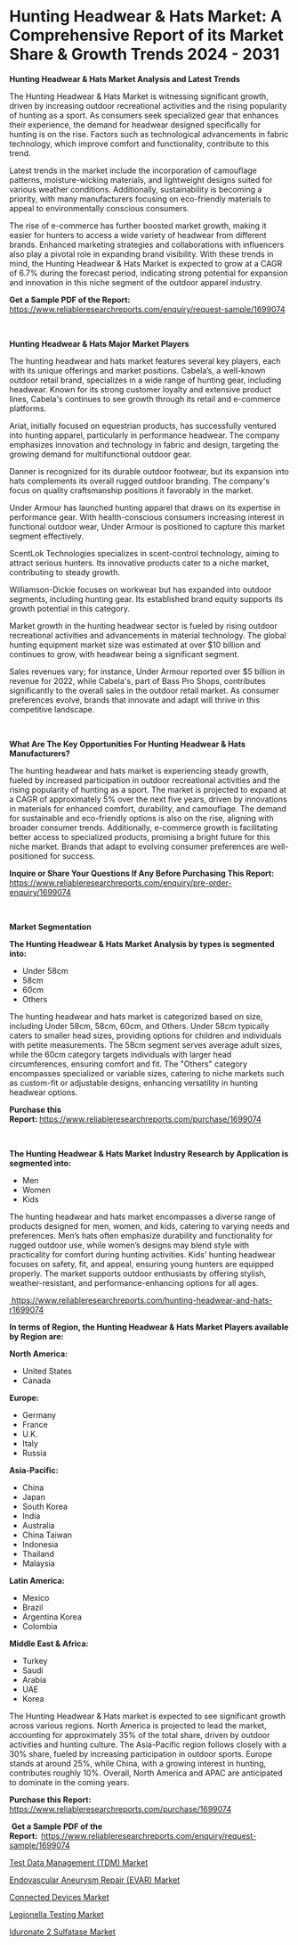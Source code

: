 <p><h1>Hunting Headwear & Hats Market: A Comprehensive Report of its Market Share & Growth Trends 2024 - 2031</h1></p><p><strong>Hunting Headwear & Hats Market Analysis and Latest Trends</strong></p>
<p><p>The Hunting Headwear & Hats Market is witnessing significant growth, driven by increasing outdoor recreational activities and the rising popularity of hunting as a sport. As consumers seek specialized gear that enhances their experience, the demand for headwear designed specifically for hunting is on the rise. Factors such as technological advancements in fabric technology, which improve comfort and functionality, contribute to this trend.</p><p>Latest trends in the market include the incorporation of camouflage patterns, moisture-wicking materials, and lightweight designs suited for various weather conditions. Additionally, sustainability is becoming a priority, with many manufacturers focusing on eco-friendly materials to appeal to environmentally conscious consumers.</p><p>The rise of e-commerce has further boosted market growth, making it easier for hunters to access a wide variety of headwear from different brands. Enhanced marketing strategies and collaborations with influencers also play a pivotal role in expanding brand visibility. With these trends in mind, the Hunting Headwear & Hats Market is expected to grow at a CAGR of 6.7% during the forecast period, indicating strong potential for expansion and innovation in this niche segment of the outdoor apparel industry.</p></p>
<p><strong>Get a Sample PDF of the Report:&nbsp;</strong> <a href="https://www.reliableresearchreports.com/enquiry/request-sample/1699074?utm_campaign=1605&utm_medium=2&utm_source=Github&utm_content=ia&utm_term=20102024&utm_id=hunting-headwear-hats">https://www.reliableresearchreports.com/enquiry/request-sample/1699074</a></p>
<p>&nbsp;</p>
<p><strong>Hunting Headwear & Hats Major Market Players</strong></p>
<p><p>The hunting headwear and hats market features several key players, each with its unique offerings and market positions. Cabela’s, a well-known outdoor retail brand, specializes in a wide range of hunting gear, including headwear. Known for its strong customer loyalty and extensive product lines, Cabela's continues to see growth through its retail and e-commerce platforms.</p><p>Ariat, initially focused on equestrian products, has successfully ventured into hunting apparel, particularly in performance headwear. The company emphasizes innovation and technology in fabric and design, targeting the growing demand for multifunctional outdoor gear. </p><p>Danner is recognized for its durable outdoor footwear, but its expansion into hats complements its overall rugged outdoor branding. The company's focus on quality craftsmanship positions it favorably in the market.</p><p>Under Armour has launched hunting apparel that draws on its expertise in performance gear. With health-conscious consumers increasing interest in functional outdoor wear, Under Armour is positioned to capture this market segment effectively.</p><p>ScentLok Technologies specializes in scent-control technology, aiming to attract serious hunters. Its innovative products cater to a niche market, contributing to steady growth.</p><p>Williamson-Dickie focuses on workwear but has expanded into outdoor segments, including hunting gear. Its established brand equity supports its growth potential in this category.</p><p>Market growth in the hunting headwear sector is fueled by rising outdoor recreational activities and advancements in material technology. The global hunting equipment market size was estimated at over $10 billion and continues to grow, with headwear being a significant segment.</p><p>Sales revenues vary; for instance, Under Armour reported over $5 billion in revenue for 2022, while Cabela's, part of Bass Pro Shops, contributes significantly to the overall sales in the outdoor retail market. As consumer preferences evolve, brands that innovate and adapt will thrive in this competitive landscape.</p></p>
<p>&nbsp;</p>
<p><strong>What Are The Key Opportunities For Hunting Headwear & Hats Manufacturers?</strong></p>
<p><p>The hunting headwear and hats market is experiencing steady growth, fueled by increased participation in outdoor recreational activities and the rising popularity of hunting as a sport. The market is projected to expand at a CAGR of approximately 5% over the next five years, driven by innovations in materials for enhanced comfort, durability, and camouflage. The demand for sustainable and eco-friendly options is also on the rise, aligning with broader consumer trends. Additionally, e-commerce growth is facilitating better access to specialized products, promising a bright future for this niche market. Brands that adapt to evolving consumer preferences are well-positioned for success.</p></p>
<p><strong>Inquire or Share Your Questions If Any Before Purchasing This Report:</strong> <a href="https://www.reliableresearchreports.com/enquiry/pre-order-enquiry/1699074?utm_campaign=1605&utm_medium=2&utm_source=Github&utm_content=ia&utm_term=20102024&utm_id=hunting-headwear-hats">https://www.reliableresearchreports.com/enquiry/pre-order-enquiry/1699074</a></p>
<p>&nbsp;</p>
<p><strong>Market Segmentation</strong></p>
<p><strong>The Hunting Headwear & Hats Market Analysis by types is segmented into:</strong></p>
<p><ul><li>Under 58cm</li><li>58cm</li><li>60cm</li><li>Others</li></ul></p>
<p><p>The hunting headwear and hats market is categorized based on size, including Under 58cm, 58cm, 60cm, and Others. Under 58cm typically caters to smaller head sizes, providing options for children and individuals with petite measurements. The 58cm segment serves average adult sizes, while the 60cm category targets individuals with larger head circumferences, ensuring comfort and fit. The "Others" category encompasses specialized or variable sizes, catering to niche markets such as custom-fit or adjustable designs, enhancing versatility in hunting headwear options.</p></p>
<p><strong>Purchase this Report:&nbsp;</strong><a href="https://www.reliableresearchreports.com/purchase/1699074?utm_campaign=1605&utm_medium=2&utm_source=Github&utm_content=ia&utm_term=20102024&utm_id=hunting-headwear-hats">https://www.reliableresearchreports.com/purchase/1699074</a></p>
<p>&nbsp;</p>
<p><strong>The Hunting Headwear & Hats Market Industry Research by Application is segmented into:</strong></p>
<p><ul><li>Men</li><li>Women</li><li>Kids</li></ul></p>
<p><p>The hunting headwear and hats market encompasses a diverse range of products designed for men, women, and kids, catering to varying needs and preferences. Men’s hats often emphasize durability and functionality for rugged outdoor use, while women’s designs may blend style with practicality for comfort during hunting activities. Kids' hunting headwear focuses on safety, fit, and appeal, ensuring young hunters are equipped properly. The market supports outdoor enthusiasts by offering stylish, weather-resistant, and performance-enhancing options for all ages.</p></p>
<p><a href="https://www.reliableresearchreports.com/hunting-headwear-and-hats-r1699074?utm_campaign=1605&utm_medium=2&utm_source=Github&utm_content=ia&utm_term=20102024&utm_id=hunting-headwear-hats">&nbsp;https://www.reliableresearchreports.com/hunting-headwear-and-hats-r1699074</a></p>
<p><strong>In terms of Region, the Hunting Headwear & Hats Market Players available by Region are:</strong></p>
<p>
    <p> <strong> North America: </strong>
        <ul>
            <li>United States</li>
            <li>Canada</li>
        </ul>
        </p> 
    <p> <strong> Europe: </strong>
        <ul>
            <li>Germany</li>
            <li>France</li>
            <li>U.K.</li>
            <li>Italy</li>
            <li>Russia</li>
        </ul>
        </p> 
    <p> <strong> Asia-Pacific: </strong>
        <ul>
            <li>China</li>
            <li>Japan</li>
            <li>South Korea</li>
            <li>India</li>
            <li>Australia</li>
            <li>China Taiwan</li>
            <li>Indonesia</li>
            <li>Thailand</li>
            <li>Malaysia</li>
        </ul>
        </p> 
    <p> <strong> Latin America: </strong>
        <ul>
            <li>Mexico</li>
            <li>Brazil</li>
            <li>Argentina Korea</li>
            <li>Colombia</li>
        </ul>
        </p> 
    <p> <strong> Middle East & Africa: </strong>
        <ul>
            <li>Turkey</li>
            <li>Saudi</li>
            <li>Arabia</li>
            <li>UAE</li>
            <li>Korea</li>
        </ul>
    </p>
    </p>
<p><p>The Hunting Headwear & Hats market is expected to see significant growth across various regions. North America is projected to lead the market, accounting for approximately 35% of the total share, driven by outdoor activities and hunting culture. The Asia-Pacific region follows closely with a 30% share, fueled by increasing participation in outdoor sports. Europe stands at around 25%, while China, with a growing interest in hunting, contributes roughly 10%. Overall, North America and APAC are anticipated to dominate in the coming years.</p></p>
<p><strong>Purchase this Report: </strong><a href="https://www.reliableresearchreports.com/purchase/1699074?utm_campaign=1605&utm_medium=2&utm_source=Github&utm_content=ia&utm_term=20102024&utm_id=hunting-headwear-hats">https://www.reliableresearchreports.com/purchase/1699074</a></p>
<p>&nbsp;<strong>Get a Sample PDF of the Report:&nbsp;&nbsp;</strong><a href="https://www.reliableresearchreports.com/enquiry/request-sample/1699074?utm_campaign=1605&utm_medium=2&utm_source=Github&utm_content=ia&utm_term=20102024&utm_id=hunting-headwear-hats">https://www.reliableresearchreports.com/enquiry/request-sample/1699074</a></p>
<p><strong></strong></p>
<p><p><a href="https://github.com/HobertDavis43/Market-Research-Report-List-1/blob/main/test-data-management-tdm-market.md?utm_campaign=1605&utm_medium=2&utm_source=Github&utm_content=ia&utm_term=20102024&utm_id=hunting-headwear-hats">Test Data Management (TDM) Market</a></p><p><a href="https://www.linkedin.com/pulse/endovascular-aneurysm-repair-evar-industry-sector-new-technologies-vpxmf?utm_campaign=1605&utm_medium=2&utm_source=Github&utm_content=ia&utm_term=20102024&utm_id=hunting-headwear-hats">Endovascular Aneurysm Repair (EVAR) Market</a></p><p><a href="https://www.linkedin.com/pulse/global-connected-devices-market-focus-product-type-computing-smpzf?utm_campaign=1605&utm_medium=2&utm_source=Github&utm_content=ia&utm_term=20102024&utm_id=hunting-headwear-hats">Connected Devices Market</a></p><p><a href="https://www.linkedin.com/pulse/market-dynamics-future-trends-global-legionella-testing-sector-ujdmf?utm_campaign=1605&utm_medium=2&utm_source=Github&utm_content=ia&utm_term=20102024&utm_id=hunting-headwear-hats">Legionella Testing Market</a></p><p><a href="https://www.linkedin.com/pulse/iduronate-2-sulfatase-sector-surge-62-growth-roadmap-2031-ujxnf?utm_campaign=1605&utm_medium=2&utm_source=Github&utm_content=ia&utm_term=20102024&utm_id=hunting-headwear-hats">Iduronate 2 Sulfatase Market</a></p></p>